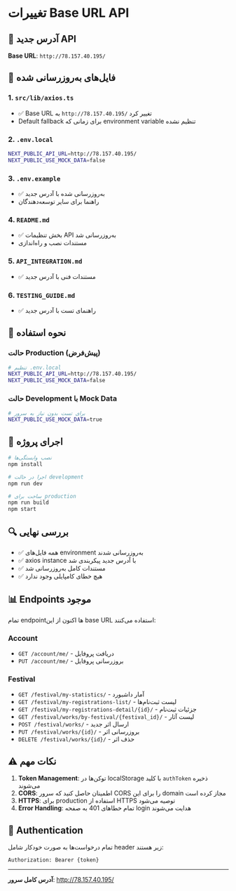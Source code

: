 # تغییرات Base URL API

## 📍 آدرس جدید API

**Base URL**: `http://78.157.40.195/`

## 📝 فایل‌های به‌روزرسانی شده

### 1. `src/lib/axios.ts`
- ✅ Base URL به `http://78.157.40.195/` تغییر کرد
- Default fallback برای زمانی که environment variable تنظیم نشده

### 2. `.env.local`
```bash
NEXT_PUBLIC_API_URL=http://78.157.40.195/
NEXT_PUBLIC_USE_MOCK_DATA=false
```

### 3. `.env.example`
- ✅ به‌روزرسانی شده با آدرس جدید
- راهنما برای سایر توسعه‌دهندگان

### 4. `README.md`
- ✅ بخش تنظیمات API به‌روزرسانی شد
- مستندات نصب و راه‌اندازی

### 5. `API_INTEGRATION.md`
- ✅ مستندات فنی با آدرس جدید

### 6. `TESTING_GUIDE.md`
- ✅ راهنمای تست با آدرس جدید

## 🔧 نحوه استفاده

### حالت Production (پیش‌فرض)
```bash
# تنظیم .env.local
NEXT_PUBLIC_API_URL=http://78.157.40.195/
NEXT_PUBLIC_USE_MOCK_DATA=false
```

### حالت Development با Mock Data
```bash
# برای تست بدون نیاز به سرور
NEXT_PUBLIC_USE_MOCK_DATA=true
```

## 🚀 اجرای پروژه

```bash
# نصب وابستگی‌ها
npm install

# اجرا در حالت development
npm run dev

# ساخت برای production
npm run build
npm start
```

## 🔍 بررسی نهایی

- ✅ همه فایل‌های environment به‌روزرسانی شدند
- ✅ axios instance با آدرس جدید پیکربندی شد
- ✅ مستندات کامل به‌روزرسانی شد
- ✅ هیچ خطای کامپایلی وجود ندارد

## 📊 Endpoints موجود

تمام endpoint‌ها اکنون از این base URL استفاده می‌کنند:

### Account
- `GET /account/me/` - دریافت پروفایل
- `PUT /account/me/` - بروزرسانی پروفایل

### Festival
- `GET /festival/my-statistics/` - آمار داشبورد
- `GET /festival/my-registrations-list/` - لیست ثبت‌نام‌ها
- `GET /festival/my-registrations-detail/{id}/` - جزئیات ثبت‌نام
- `GET /festival/works/by-festival/{festival_id}/` - لیست آثار
- `POST /festival/works/` - ارسال اثر جدید
- `PUT /festival/works/{id}/` - بروزرسانی اثر
- `DELETE /festival/works/{id}/` - حذف اثر

## ⚠️ نکات مهم

1. **Token Management**: توکن‌ها در localStorage با کلید `authToken` ذخیره می‌شوند
2. **CORS**: اطمینان حاصل کنید که سرور CORS را برای این domain مجاز کرده است
3. **HTTPS**: برای production استفاده از HTTPS توصیه می‌شود
4. **Error Handling**: تمام خطاهای 401 به صفحه login هدایت می‌شوند

## 🔐 Authentication

تمام درخواست‌ها به صورت خودکار شامل header زیر هستند:
```
Authorization: Bearer {token}
```

---

**آدرس کامل سرور**: http://78.157.40.195/

